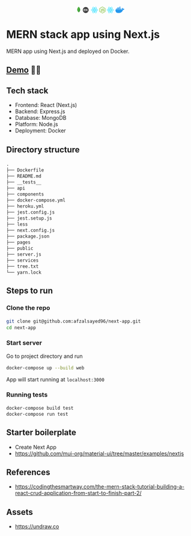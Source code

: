 <p align="center"><img src="public/mongodb.png" height="18px" style="vertical-align:sub">  <img src="public/express.png" height="18px" style="vertical-align:sub">  <img src="public/react.png" height="18px" style="vertical-align:sub">  <img src="public/nodejs.png" height="18px" style="vertical-align:sub">  <img src="public/react.png" height="18px" style="vertical-align:sub">  <img src="public/docker.png" height="18px" style="vertical-align:sub"></p>

# MERN stack app using Next.js

MERN app using Next.js and deployed on Docker.

## [Demo](https://node-next.herokuapp.com/) 🥳🎉

## Tech stack

- Frontend: React (Next.js)
- Backend: Express.js
- Database: MongoDB
- Platform: Node.js
- Deployment: Docker

## Directory structure

```
.
├── Dockerfile
├── README.md
├── __tests__
├── api
├── components
├── docker-compose.yml
├── heroku.yml
├── jest.config.js
├── jest.setup.js
├── less
├── next.config.js
├── package.json
├── pages
├── public
├── server.js
├── services
├── tree.txt
└── yarn.lock
```

## Steps to run

### Clone the repo

```bash
git clone git@github.com:afzalsayed96/next-app.git
cd next-app
```

### Start server

Go to project directory and run

```bash
docker-compose up --build web
```

App will start running at `localhost:3000`

### Running tests

```
docker-compose build test
docker-compose run test
```

## Starter boilerplate

- Create Next App
- https://github.com/mui-org/material-ui/tree/master/examples/nextjs

## References

- https://codingthesmartway.com/the-mern-stack-tutorial-building-a-react-crud-application-from-start-to-finish-part-2/

## Assets

- https://undraw.co
